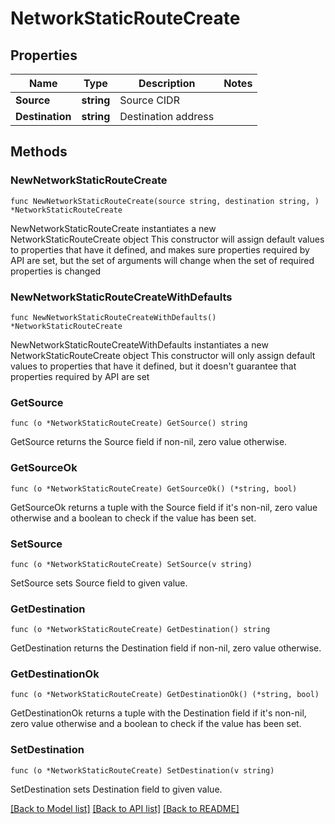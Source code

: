 # NetworkStaticRouteCreate

## Properties

Name | Type | Description | Notes
------------ | ------------- | ------------- | -------------
**Source** | **string** | Source CIDR | 
**Destination** | **string** | Destination address | 

## Methods

### NewNetworkStaticRouteCreate

`func NewNetworkStaticRouteCreate(source string, destination string, ) *NetworkStaticRouteCreate`

NewNetworkStaticRouteCreate instantiates a new NetworkStaticRouteCreate object
This constructor will assign default values to properties that have it defined,
and makes sure properties required by API are set, but the set of arguments
will change when the set of required properties is changed

### NewNetworkStaticRouteCreateWithDefaults

`func NewNetworkStaticRouteCreateWithDefaults() *NetworkStaticRouteCreate`

NewNetworkStaticRouteCreateWithDefaults instantiates a new NetworkStaticRouteCreate object
This constructor will only assign default values to properties that have it defined,
but it doesn't guarantee that properties required by API are set

### GetSource

`func (o *NetworkStaticRouteCreate) GetSource() string`

GetSource returns the Source field if non-nil, zero value otherwise.

### GetSourceOk

`func (o *NetworkStaticRouteCreate) GetSourceOk() (*string, bool)`

GetSourceOk returns a tuple with the Source field if it's non-nil, zero value otherwise
and a boolean to check if the value has been set.

### SetSource

`func (o *NetworkStaticRouteCreate) SetSource(v string)`

SetSource sets Source field to given value.


### GetDestination

`func (o *NetworkStaticRouteCreate) GetDestination() string`

GetDestination returns the Destination field if non-nil, zero value otherwise.

### GetDestinationOk

`func (o *NetworkStaticRouteCreate) GetDestinationOk() (*string, bool)`

GetDestinationOk returns a tuple with the Destination field if it's non-nil, zero value otherwise
and a boolean to check if the value has been set.

### SetDestination

`func (o *NetworkStaticRouteCreate) SetDestination(v string)`

SetDestination sets Destination field to given value.



[[Back to Model list]](../README.md#documentation-for-models) [[Back to API list]](../README.md#documentation-for-api-endpoints) [[Back to README]](../README.md)


